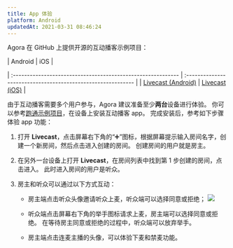 ```yaml
---
title: App 体验
platform: Android
updatedAt: 2021-03-31 08:46:24
---
```


Agora 在 GitHub 上提供开源的互动播客示例项目：

| Android | iOS |

| :----------------------------------------------------------- | :----------------------------------------------------------- |
| [Livecast (Android)](https://github.com/AgoraIO-Usecase/InteractivePodcast/tree/main/Android) | [Livecast (iOS)](https://github.com/AgoraIO-Usecase/InteractivePodcast/tree/main/iOS) |

由于互动播客需要多个用户参与，Agora 建议准备至少**两台**设备进行体验。 你可以参考[跑通示例项目](./run_livecast)，在设备上安装互动播客 app。 完成安装后，参考如下步骤体验 app 功能：

1. 打开 **Livecast**，点击屏幕右下角的“➕”图标，根据屏幕提示输入房间名字，创建一个新房间，然后点击进入创建的房间。 创建房间的用户就是房主。
2. 在另外一台设备上打开 **Livecast**，在房间列表中找到第 1 步创建的房间，点击进入。 此时进入房间的用户是听众。
3. 房主和听众可以通过以下方式互动：

   - 房主端点击听众头像邀请听众上麦，听众端可以选择同意或拒绝；
     ![](https://web-cdn.agora.io/docs-files/1617007844227)
   - 听众端点击屏幕右下角的举手图标请求上麦，房主端可以选择同意或拒绝。 在等待房主同意或拒绝的过程中，听众端可以放弃举手。

   - 房主端点击连麦主播的头像，可以体验下麦和禁麦功能。
